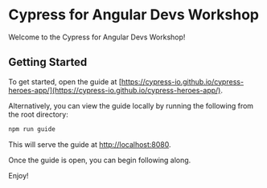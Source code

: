 # Cypress for Angular Devs Workshop

Welcome to the Cypress for Angular Devs Workshop!

## Getting Started

To get started, open the guide at [https://cypress-io.github.io/cypress-heroes-app/](https://cypress-io.github.io/cypress-heroes-app/).

Alternatively, you can view the guide locally by running the following from the root directory:

```bash
npm run guide
```

This will serve the guide at [http://localhost:8080](http://localhost:8080).

Once the guide is open, you can begin following along.

Enjoy!